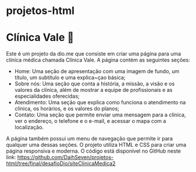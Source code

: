 # projetos-html


# Clínica Vale 🏥

Este é um projeto da dio.me que consiste em criar uma página para uma clínica médica chamada Clínica Vale. A página contém as seguintes seções:

- Home: Uma seção de apresentação com uma imagem de fundo, um título, um subtítulo e uma explica~çao básica;
- Sobre nós: Uma seção que conta a história, a missão, a visão e os valores da clínica, além de mostrar a equipe de profissionais e as especialidades oferecidas;
- Atendimento: Uma seção que explica como funciona o atendimento na clínica, os horários, e os valores do planos;
- Contato: Uma seção que permite enviar uma mensagem para a clínica, ver o endereço, o telefone e o e-mail, e acessar o mapa com a localização.

A página também possui um menu de navegação que permite ir para qualquer uma dessas seções. O projeto utiliza HTML e CSS para criar uma página responsiva e moderna. O código está disponível no GitHub neste link: https://github.com/DaihSeven/projetos-html/tree/final/desafioDio/siteClinicaMedica2